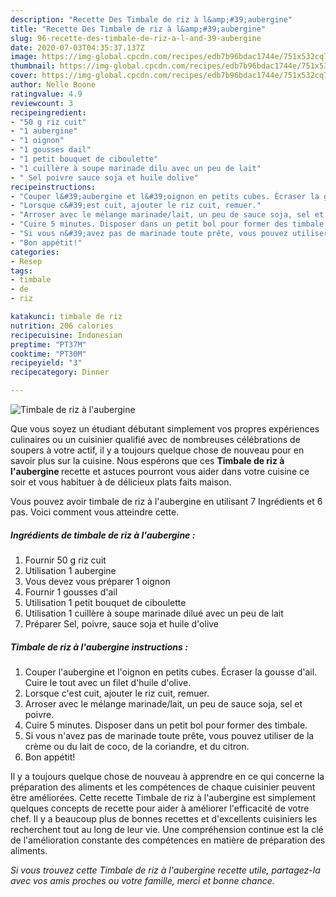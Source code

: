 ```yaml
---
description: "Recette Des Timbale de riz à l&amp;#39;aubergine"
title: "Recette Des Timbale de riz à l&amp;#39;aubergine"
slug: 96-recette-des-timbale-de-riz-a-l-and-39-aubergine
date: 2020-07-03T04:35:37.137Z
image: https://img-global.cpcdn.com/recipes/edb7b96bdac1744e/751x532cq70/timbale-de-riz-a-laubergine-photo-principale-de-la-recette.jpg
thumbnail: https://img-global.cpcdn.com/recipes/edb7b96bdac1744e/751x532cq70/timbale-de-riz-a-laubergine-photo-principale-de-la-recette.jpg
cover: https://img-global.cpcdn.com/recipes/edb7b96bdac1744e/751x532cq70/timbale-de-riz-a-laubergine-photo-principale-de-la-recette.jpg
author: Nelle Boone
ratingvalue: 4.9
reviewcount: 3
recipeingredient:
- "50 g riz cuit"
- "1 aubergine"
- "1 oignon"
- "1 gousses dail"
- "1 petit bouquet de ciboulette"
- "1 cuillère à soupe marinade dilu avec un peu de lait"
- " Sel poivre sauce soja et huile dolive"
recipeinstructions:
- "Couper l&#39;aubergine et l&#39;oignon en petits cubes. Écraser la gousse d&#39;ail. Cuire le tout avec un filet d&#39;huile d&#39;olive."
- "Lorsque c&#39;est cuit, ajouter le riz cuit, remuer."
- "Arroser avec le mélange marinade/lait, un peu de sauce soja, sel et poivre."
- "Cuire 5 minutes. Disposer dans un petit bol pour former des timbale."
- "Si vous n&#39;avez pas de marinade toute prête, vous pouvez utiliser de la crème ou du lait de coco, de la coriandre, et du citron."
- "Bon appétit!"
categories:
- Resep
tags:
- timbale
- de
- riz

katakunci: timbale de riz 
nutrition: 206 calories
recipecuisine: Indonesian
preptime: "PT37M"
cooktime: "PT30M"
recipeyield: "3"
recipecategory: Dinner

---
```



![Timbale de riz à l&#39;aubergine](https://img-global.cpcdn.com/recipes/edb7b96bdac1744e/751x532cq70/timbale-de-riz-a-laubergine-photo-principale-de-la-recette.jpg)

Que vous soyez un étudiant débutant simplement vos propres expériences culinaires ou un cuisinier qualifié avec de nombreuses célébrations de soupers à votre actif, il y a toujours quelque chose de nouveau pour en savoir plus sur la cuisine. Nous espérons que ces <strong> Timbale de riz à l&#39;aubergine </strong> recette et astuces pourront vous aider dans votre cuisine ce soir et vous habituer à de délicieux plats faits maison.

<!--inarticleads1-->

Vous pouvez avoir timbale de riz à l&#39;aubergine en utilisant 7 Ingrédients et 6 pas. Voici comment vous atteindre cette.

##### Ingrédients de timbale de riz à l&#39;aubergine :

1. Fournir 50 g riz cuit
1. Utilisation 1 aubergine
1. Vous devez vous préparer 1 oignon
1. Fournir 1 gousses d&#39;ail
1. Utilisation 1 petit bouquet de ciboulette
1. Utilisation 1 cuillère à soupe marinade dilué avec un peu de lait
1. Préparer  Sel, poivre, sauce soja et huile d&#39;olive




<!--inarticleads2-->

##### Timbale de riz à l&#39;aubergine instructions :

1. Couper l&#39;aubergine et l&#39;oignon en petits cubes. Écraser la gousse d&#39;ail. Cuire le tout avec un filet d&#39;huile d&#39;olive.
1. Lorsque c&#39;est cuit, ajouter le riz cuit, remuer.
1. Arroser avec le mélange marinade/lait, un peu de sauce soja, sel et poivre.
1. Cuire 5 minutes. Disposer dans un petit bol pour former des timbale.
1. Si vous n&#39;avez pas de marinade toute prête, vous pouvez utiliser de la crème ou du lait de coco, de la coriandre, et du citron.
1. Bon appétit!




<!--inarticleads1-->

<p>
Il y a toujours quelque chose de nouveau à apprendre en ce qui concerne la préparation des aliments et les compétences de chaque cuisinier peuvent être améliorées. Cette recette Timbale de riz à l&#39;aubergine est simplement quelques concepts de recette pour aider à améliorer l'efficacité de votre chef. Il y a beaucoup plus de bonnes recettes et d'excellents cuisiniers les recherchent tout au long de leur vie. Une compréhension continue est la clé de l'amélioration constante des compétences en matière de préparation des aliments.
</p>

<p>
<i>Si vous trouvez cette Timbale de riz à l&#39;aubergine recette utile, partagez-la avec vos amis proches ou votre famille, merci et bonne chance.</i>
</p>
